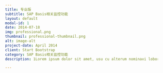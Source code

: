 ```yaml
---
title: 专业版
subtitle: SAP Basis相关监控功能
layout: default
modal-id: 1
date: 2014-07-18
img: professional.png
thumbnail: professional-thumbnail.png
alt: image-alt
project-date: April 2014
client: Start Bootstrap
category: SAP Basis相关监控功能
description: 1Lorem ipsum dolor sit amet, usu cu alterum nominavi lobortis. At duo novum diceret. Tantas apeirian vix et, usu sanctus postulant inciderint ut, populo diceret necessitatibus in vim. Cu eum dicam feugiat noluisse.

---
```

